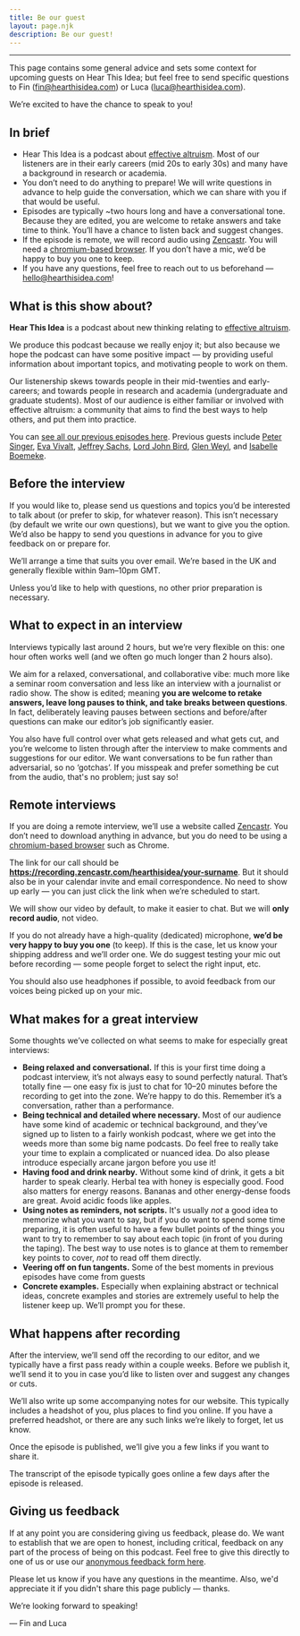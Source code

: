 ```yaml
---
title: Be our guest
layout: page.njk
description: Be our guest!
---
```


<hr />


This page contains some general advice and sets some context for upcoming guests on Hear This Idea; but feel free to send specific questions to Fin (fin@hearthisidea.com) or Luca (luca@hearthisidea.com).


We’re excited to have the chance to speak to you!

## In brief

- Hear This Idea is a podcast about [effective altruism](https://www.effectivealtruism.org/). Most of our listeners are in their early careers (mid 20s to early 30s) and many have a background in research or academia.
- You don’t need to do anything to prepare! We will write questions in advance to help guide the conversation, which we can share with you if that would be useful.
- Episodes are typically ~two hours long and have a conversational tone. Because they are edited, you are welcome to retake answers and take time to think. You’ll have a chance to listen back and suggest changes.
- If the episode is remote, we will record audio using [Zencastr](https://zencastr.com/). You will need a [chromium-based browser](https://www.zdnet.com/pictures/all-the-chromium-based-browsers/). If you don’t have a mic, we’d be happy to buy you one to keep.
- If you have any questions, feel free to reach out to us beforehand — [hello@hearthisidea.com](mailto:hello@hearthisidea.com)!

## What is this show about?

**Hear This Idea** is a podcast about new thinking relating to [effective altruism](https://www.effectivealtruism.org/).

We produce this podcast because we really enjoy it; but also because we hope the podcast can have some positive impact — by providing useful information about important topics, and motivating people to work on them.

Our listenership skews towards people in their mid-twenties and early-careers; and towards people in research and academia (undergraduate and graduate students). Most of our audience is either familiar or involved with effective altruism: a community that aims to find the best ways to help others, and put them into practice.

You can [see all our previous episodes here](https://hearthisidea.com/episodes). Previous guests include [Peter Singer](https://en.wikipedia.org/wiki/Peter_Singer), [Eva Vivalt](https://en.wikipedia.org/wiki/Eva_Vivalt), [Jeffrey Sachs](https://en.wikipedia.org/wiki/Jeffrey_Sachs), [Lord John Bird](https://en.wikipedia.org/wiki/John_Bird,_Baron_Bird), [Glen Weyl](https://en.wikipedia.org/wiki/Glen_Weyl), and [Isabelle Boemeke](https://twitter.com/isabelleboemeke?lang=en).

## Before the interview

If you would like to, please send us questions and topics you’d be interested to talk about (or prefer to skip, for whatever reason). This isn’t necessary (by default we write our own questions), but we want to give you the option. We’d also be happy to send you questions in advance for you to give feedback on or prepare for.

We’ll arrange a time that suits you over email. We’re based in the UK and generally flexible within 9am–10pm GMT.

Unless you’d like to help with questions, no other prior preparation is necessary.

## What to expect in an interview

Interviews typically last around 2 hours, but we’re very flexible on this: one hour often works well (and we often go much longer than 2 hours also).

We aim for a relaxed, conversational, and collaborative vibe: much more like a seminar room conversation and less like an interview with a journalist or radio show. The show is edited; meaning **you are welcome to retake answers, leave long pauses to think, and take breaks between questions**. In fact, deliberately leaving pauses between sections and before/after questions can make our editor’s job significantly easier.

You also have full control over what gets released and what gets cut, and you’re welcome to listen through after the interview to make comments and suggestions for our editor. We want conversations to be fun rather than adversarial, so no ‘gotchas’. If you misspeak and prefer something be cut from the audio, that's no problem; just say so!

## Remote interviews

If you are doing a remote interview, we’ll use a website called [Zencastr](https://zencastr.com/). You don’t need to download anything in advance, but you do need to be using a [chromium-based browser](https://www.zdnet.com/pictures/all-the-chromium-based-browsers/) such as Chrome.

The link for our call should be **https://recording.zencastr.com/hearthisidea/your-surname**. But it should also be in your calendar invite and email correspondence. No need to show up early — you can just click the link when we’re scheduled to start.

We will show our video by default, to make it easier to chat. But we will **only record audio**, not video.

If you do not already have a high-quality (dedicated) microphone, **we’d be very happy to buy you one** (to keep). If this is the case, let us know your shipping address and we’ll order one. We do suggest testing your mic out before recording — some people forget to select the right input, etc.

You should also use headphones if possible, to avoid feedback from our voices being picked up on your mic.

## What makes for a great interview

Some thoughts we’ve collected on what seems to make for especially great interviews:

- **Being relaxed and conversational.** If this is your first time doing a podcast interview, it’s not always easy to sound perfectly natural. That’s totally fine — one easy fix is just to chat for 10–20 minutes before the recording to get into the zone. We’re happy to do this. Remember it’s a conversation, rather than a performance.
- **Being technical and detailed where necessary.** Most of our audience have some kind of academic or technical background, and they’ve signed up to listen to a fairly wonkish podcast, where we get into the weeds more than some big name podcasts. Do feel free to really take your time to explain a complicated or nuanced idea. Do also please introduce especially arcane jargon before you use it!
- **Having food and drink nearby.** Without some kind of drink, it gets a bit harder to speak clearly. Herbal tea with honey is especially good. Food also matters for energy reasons. Bananas and other energy-dense foods are great. Avoid acidic foods like apples.
- **Using notes as reminders, not scripts.** It's usually *not* a good idea to memorize what you want to say, but if you do want to spend some time preparing, it is often useful to have a few bullet points of the things you want to try to remember to say about each topic (in front of you during the taping). The best way to use notes is to glance at them to remember key points to cover, *not* to read off them directly.
- **Veering off on fun tangents.** Some of the best moments in previous episodes have come from guests 
- **Concrete examples.** Especially when explaining abstract or technical ideas, concrete examples and stories are extremely useful to help the listener keep up. We’ll prompt you for these.

## What happens after recording

After the interview, we’ll send off the recording to our editor, and we typically have a first pass ready within a couple weeks. Before we publish it, we’ll send it to you in case you’d like to listen over and suggest any changes or cuts.

We’ll also write up some accompanying notes for our website. This typically includes a headshot of you, plus places to find you online. If you have a preferred headshot, or there are any such links we’re likely to forget, let us know.

Once the episode is published, we’ll give you a few links if you want to share it.

The transcript of the episode typically goes online a few days after the episode is released.

## Giving us feedback

If at any point you are considering giving us feedback, please do. We want to establish that we are open to honest, including critical, feedback on any part of the process of being on this podcast. Feel free to give this directly to one of us or use our [anonymous feedback form here](https://tally.so/r/n0Q509).

Please let us know if you have any questions in the meantime. Also, we'd appreciate it if you didn't share this page publicly — thanks.

We’re looking forward to speaking! 

— Fin and Luca
